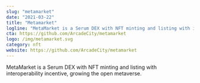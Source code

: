 ```yaml
---
slug: "metamarket"
date: "2021-03-22"
title: "Metamarket"
logline: "MetaMarket is a Serum DEX with NFT minting and listing with interoperability incentives."
cta: https://github.com/ArcadeCity/metamarket
logo: /img/metamarket.svg
category: nft
website: https://github.com/ArcadeCity/metamarket
---
```


MetaMarket is a Serum DEX with NFT minting and listing with interoperability incentive, growing the open metaverse.

